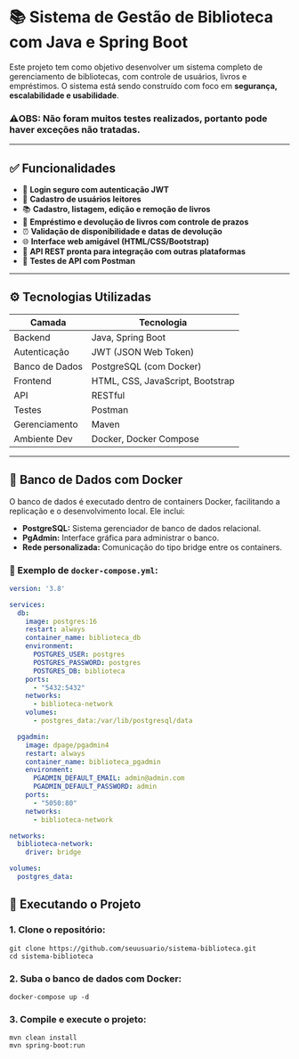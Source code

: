 # 📚 Sistema de Gestão de Biblioteca com Java e Spring Boot 

Este projeto tem como objetivo desenvolver um sistema completo de gerenciamento de bibliotecas, com controle de usuários, livros e empréstimos. O sistema está sendo construído com foco em **segurança, escalabilidade e usabilidade**.

### ⚠️OBS: Não foram muitos testes realizados, portanto pode haver exceções não tratadas.

---

## ✅ Funcionalidades

- 🔐 **Login seguro com autenticação JWT**
- 👤 **Cadastro de usuários leitores**
- 📚 **Cadastro, listagem, edição e remoção de livros**
- 📖 **Empréstimo e devolução de livros com controle de prazos**
- ⏰ **Validação de disponibilidade e datas de devolução**
- 🌐 **Interface web amigável (HTML/CSS/Bootstrap)**
- 🔌 **API REST pronta para integração com outras plataformas**
- 🧪 **Testes de API com Postman**

---

## ⚙️ Tecnologias Utilizadas

| Camada          | Tecnologia                                      |
|-----------------|-------------------------------------------------|
| Backend         | Java, Spring Boot                               |
| Autenticação    | JWT (JSON Web Token)                            |
| Banco de Dados  | PostgreSQL (com Docker)                         |
| Frontend        | HTML, CSS, JavaScript, Bootstrap                |
| API             | RESTful                                         |
| Testes          | Postman                                         |
| Gerenciamento   | Maven                                           |
| Ambiente Dev    | Docker, Docker Compose                          |

---

## 🐳 Banco de Dados com Docker

O banco de dados é executado dentro de containers Docker, facilitando a replicação e o desenvolvimento local. Ele inclui:

- **PostgreSQL:** Sistema gerenciador de banco de dados relacional.
- **PgAdmin:** Interface gráfica para administrar o banco.
- **Rede personalizada:** Comunicação do tipo bridge entre os containers.

### 📄 Exemplo de `docker-compose.yml`:

```yaml
version: '3.8'

services:
  db:
    image: postgres:16
    restart: always
    container_name: biblioteca_db
    environment:
      POSTGRES_USER: postgres
      POSTGRES_PASSWORD: postgres
      POSTGRES_DB: biblioteca
    ports:
      - "5432:5432"
    networks:
      - biblioteca-network
    volumes:
      - postgres_data:/var/lib/postgresql/data

  pgadmin:
    image: dpage/pgadmin4
    restart: always
    container_name: biblioteca_pgadmin
    environment:
      PGADMIN_DEFAULT_EMAIL: admin@admin.com
      PGADMIN_DEFAULT_PASSWORD: admin
    ports:
      - "5050:80"
    networks:
      - biblioteca-network

networks:
  biblioteca-network:
    driver: bridge

volumes:
  postgres_data:
````
## 🚀 Executando o Projeto

### 1. Clone o repositório:
```
git clone https://github.com/seuusuario/sistema-biblioteca.git
cd sistema-biblioteca
```

### 2. Suba o banco de dados com Docker:
```
docker-compose up -d
```
### 3. Compile e execute o projeto: 
```
mvn clean install
mvn spring-boot:run
```
